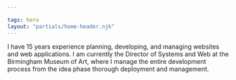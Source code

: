 ```yaml
---

tags: hero
layout: "partials/home-header.njk"
---
```


I have 15 years experience planning, developing, and managing websites and web applications. I am currently the Director of Systems and Web at the Birmingham Museum of Art, where I manage the entire development process from the idea phase thorough deployment and management.

 <!-- Want to talk? [spathasema@gmail.com](mailto:spathasema@gmail.com) -->
               